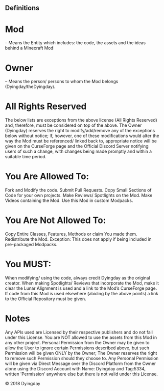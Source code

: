 ## Definitions

# Mod 
  – Means the Entity which includes: the code, the assets and the ideas behind a Minecraft Mod

# Owner 
  – Means the person/ persons to whom the Mod belongs (Dyingday/theDyingday).

 

# All Rights Reserved

The below lists are exceptions from the above license (All Rights Reserved) and, therefore, must be considered on top of the above. The Owner (Dyingday) reserves the right to modify/add/remove any of the exceptions below without notice; If, however, one of these modifications would alter the way the Mod must be referenced/ linked back to, appropriate notice will be given on the CurseForge page and the Official Discord Server notifying users of such a change, with changes being made promptly and within a suitable time period. 

 

# You Are Allowed To:

Fork and Modify the code.
Submit Pull Requests.
Copy Small Sections of Code for your own projects.
Make Reviews/ Spotlights on the Mod.
Make Videos containing the Mod.
Use this Mod in custom Modpacks.
 

# You Are Not Allowed To:

Copy Entire Classes, Features, Methods or claim You made them.
Redistribute the Mod. Exception: This does not apply if being included in pre-packaged Modpacks.
 

# You MUST:

When modifying/ using the code, always credit Dyingday as the original creator.
When making Spotlights/ Reviews that incorporate the Mod, make it clear the Lunar Alignment is used and a link to the Mod’s CurseForge page.
If code from this Mod is used elsewhere (abiding by the above points) a link to the Official Repository must be given.
 

# Notes

Any APIs used are Licensed by their respective publishers and do not fall under this License.
You are NOT allowed to use the assets from this Mod in any other project.
Personal Permission from the Owner may be given to allow the User to ignore certain Permissions described above, but such Permission will be given ONLY by the Owner; The Owner reserves the right to remove such Permission should they choose to.
Any Personal Permission will be given via Direct Message over the Discord Platform from the Owner alone using the Discord Account with Name: Dyingday and Tag:5334, written 'Permission' anywhere else but there is not valid under this License. 

© 2018 Dyingday
